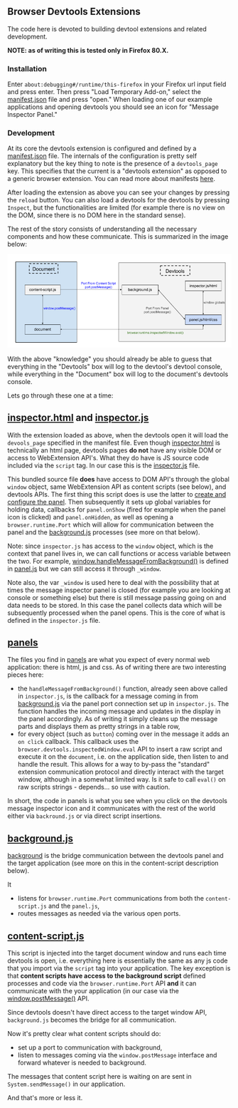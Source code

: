 ## Browser Devtools Extensions ##

The code here is devoted to building devtool extensions and related development.

**NOTE: as of writing this is tested only in Firefox 80.X.**

### Installation ###

Enter `about:debugging#/runtime/this-firefox` in your Firefox url input field and press enter. Then press "Load Temporary Add-on," select the [manifest.json](./manifest.json) file and press "open." When loading one of our example applications and opening devtools you should see an icon for "Message Inspector Panel." 

### Development ####

At its core the devtools extension is configured and defined by a [manifest.json](./manifest.json) file. The internals of the configuration is pretty self explanatory but the key thing to note is the presence of a `devtools_page` key. This specifies that the current is a "devtools extension" as opposed to a generic browser extension.  You can read more about manifests [here](https://developer.mozilla.org/en-US/docs/Mozilla/Add-ons/WebExtensions/manifest.json). 

After loading the extension as above you can see your changes by pressing the `reload` button. You can also load a devtools for the devtools by pressing `Inspect`, but the functionalities are limited (for example there is no view on the DOM, since there is no DOM here in the standard sense).

The rest of the story consists of understanding all the necessary components and how these communicate. This is summarized in the image below: 

![Devtools Extension Setup](DevtoolsExtensions.png)

With the above "knowledge" you should already be able to guess that everything in the "Devtools" box will log to the devtool's devtool console, while everything in the "Document" box will log to the document's devtools console. 

Lets go through these one at a time:

[inspector.html](./inspector.js) and [inspector.js](./inspector.js)
-------------------------------------------------------------------

  With the extension loaded as above, when the devtools open it will load the `devools_page` specified in the manifest file. Even though [inspector.html](./inspector.js) is technically an html page, devtools pages **do  not** have any visible DOM or access to WebExtension API's. What they do have is JS source code included via the `script` tag. In our case this is the [inspector.js](./inspector.js) file. 
  
This bundled source file **does** have access to DOM API's through the global `window` object, same WebExtension API as content scripts (see below), and devtools APIs. The first thing this script does is use the latter to [create and configure the panel](./inspector.js#L9). Then subsequently it sets up global variables for holding data, callbacks for `panel.onShow` (fired for example when the panel icon is clicked) and `panel.onHidden`, as well as opening a `browser.runtime.Port` which will allow for communication between the panel and the [background.js](./background.js) processes (see more on that below). 

Note: since `inspector.js` has access to the `window` object, which is the context that panel lives in, we can call functions or access variable between the two. 
For example, [window.handleMessageFromBackground()](./inspector.js#L25) is defined in [panel.js](./panels/panel.js) but we can still access it through `_window`. 

Note also, the var `_window` is used here to deal with the possibility that at times the message inspector panel is closed (for example you are looking at console or something else) but there is still message passing going on and data needs to be stored. In this case the panel collects data which will be subsequently processed when the panel opens. This is the core of what is defined in the `inspector.js` file. 

[panels](./panels)
------------------

The files you find in [panels](./panels) are what you expect of every normal web application: there is html, js and css. As of writing there are two interesting pieces here: 

* the `handleMessageFromBackground()` function, already seen above called in `inspector.js`, is the callback for a message coming in from [background.js](background.js) via the panel port connection set up in `inspector.js`. The function handles the incoming message and updates in the display in the panel accordingly. As of writing it simply cleans up the message parts and displays them as pretty strings in a table row,
* for every object (such as `button`) coming over in the message it adds an `on click` callback. This callback uses the `browser.devtools.inspectedWindow.eval` API to insert a raw script and execute it on the `document`, i.e. on the application side, then listen to and handle the result. This allows for a way to by-pass the "standard" extension communication protocol and directly interact with the target window, although in a somewhat limited way. Is it safe to call `eval()` on raw scripts strings - depends... so use with caution. 

In short, the code in panels is what you see when you click on the devtools message inspector icon and it communicates with the rest of the world either via `backround.js` or via direct script insertions. 


[background.js](./background.js)
--------------------------------

[background](background.js) is the bridge communication between the devtools panel and the target application (see more on this in the content-script description below). 

It
* listens for `browser.runtime.Port` communications from both the `content-script.js` and the `panel.js`,
* routes messages as needed via the various open ports. 


[content-script.js](./content-script.js)
----------------------------------------

This script is injected into the target document window and runs each time devtools is open, i.e. everything here is essentially the same as any js code that you import via the `script` tag into your application. The key exception is that **content scripts have access to the background script** defined processes and code via the `browser.runtime.Port` API **and** it can communicate with the your application (in our case via the [window.postMessage()](https://developer.mozilla.org/en-US/docs/Web/API/Window/postMessage) API. 

Since devtools doesn't have direct access to the target window API, `background.js` becomes the bridge for all communication. 

Now it's pretty clear what content scripts should do:
* set up a port to communication with background,
* listen to messages coming via the `window.postMessage` interface and forward whatever is needed to background.

The messages that content script here is waiting on are sent in `System.sendMessage()` in our application. 

And that's more or less it. 
